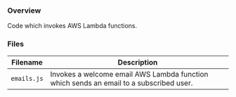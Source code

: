 ### Overview

Code which invokes AWS Lambda functions.

### Files

| Filename             | Description                                                                            |
|----------------------|----------------------------------------------------------------------------------------|
| `emails.js`          | Invokes a welcome email AWS Lambda function which sends an email to a subscribed user. |